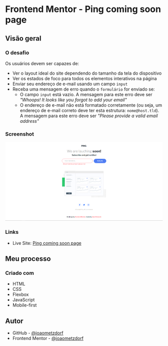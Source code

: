 # Frontend Mentor - Ping coming soon page

## Visão geral

### O desafio

Os usuários devem ser capazes de:

- Ver o layout ideal do site dependendo do tamanho da tela do dispositivo
- Ver os estados de foco para todos os elementos interativos na página
- Enviar seu endereço de e-mail usando um campo `input`
- Receba uma mensagem de erro quando o `formulário` for enviado se:
	- O campo `input` está vazio. A mensagem para este erro deve ser *"Whoops! It looks like you forgot to add your email"*
	- O endereço de e-mail não está formatado corretamente (ou seja, um endereço de e-mail correto deve ter esta estrutura: `nome@host.tld`). A mensagem para este erro deve ser *"Please provide a valid email address"*

### Screenshot

![](./ping-coming-soon-page.png)

### Links

- Live Site: [Ping coming soon page](https://ping-coming-soon-page-sage.vercel.app/)

## Meu processo

### Criado com

- HTML
- CSS
- Flexbox
- JavaScript
- Mobile-first

## Autor

- GitHub - [@joaometzdorf](https://github.com/joaometzdorf)
- Frontend Mentor - [@joaometzdorf](https://www.frontendmentor.io/profile/joaometzdorf)
